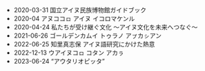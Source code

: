* 2020-03-31 国立アイヌ民族博物館ガイドブック
* 2020-04 アヌココㇿ アイヌ イコロマケンル
* 2020-04-24 私たちが受け継ぐ文化 ～アイヌ文化を未来へつなぐ～
* 2021-06-26 ゴールデンカムイ トゥラノ アㇷ゚カㇱアン
* 2022-06-25 知里真志保 アイヌ語研究にかけた熱意
* 2022-12-13 ウアイヌコㇿ コタン アカㇻ
* 2023-06-24 “アウタリオピッタ”
